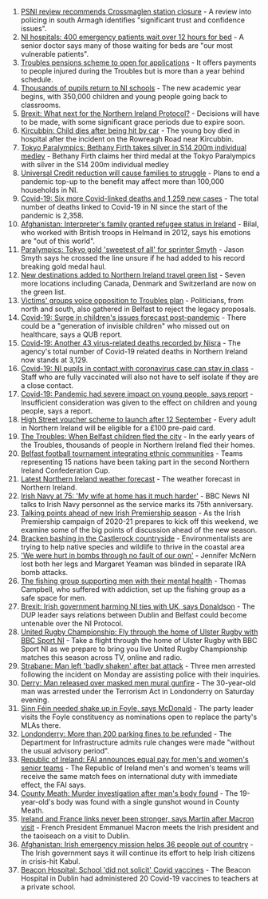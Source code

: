 1. [PSNI review recommends Crossmaglen station closure](https://www.bbc.co.uk/news/uk-northern-ireland-58388328?at_medium=RSS&at_campaign=KARANGA) - A review into policing in south Armagh identifies "significant trust and confidence issues".
2. [NI hospitals: 400 emergency patients wait over 12 hours for bed](https://www.bbc.co.uk/news/uk-northern-ireland-58393877?at_medium=RSS&at_campaign=KARANGA) - A senior doctor says many of those waiting for beds are "our most vulnerable patients".
3. [Troubles pensions scheme to open for applications](https://www.bbc.co.uk/news/uk-northern-ireland-58388323?at_medium=RSS&at_campaign=KARANGA) - It offers payments to people injured during the Troubles but is more than a year behind schedule.
4. [Thousands of pupils return to NI schools](https://www.bbc.co.uk/news/uk-northern-ireland-58388327?at_medium=RSS&at_campaign=KARANGA) - The new academic year begins, with 350,000 children and young people going back to classrooms.
5. [Brexit: What next for the Northern Ireland Protocol?](https://www.bbc.co.uk/news/uk-northern-ireland-58356075?at_medium=RSS&at_campaign=KARANGA) - Decisions will have to be made, with some significant grace periods due to expire soon.
6. [Kircubbin: Child dies after being hit by car](https://www.bbc.co.uk/news/uk-northern-ireland-58392597?at_medium=RSS&at_campaign=KARANGA) - The young boy died in hospital after the incident on the Rowreagh Road near Kircubbin.
7. [Tokyo Paralympics: Bethany Firth takes silver in S14 200m individual medley](https://www.bbc.co.uk/sport/disability-sport/58393058?at_medium=RSS&at_campaign=KARANGA) - Bethany Firth claims her third medal at the Tokyo Paralympics with silver in the S14 200m individual medley
8. [Universal Credit reduction will cause families to struggle](https://www.bbc.co.uk/news/uk-northern-ireland-58392591?at_medium=RSS&at_campaign=KARANGA) - Plans to end a pandemic top-up to the benefit may affect more than 100,000 households in NI.
9. [Covid-19: Six more Covid-linked deaths and 1,259 new cases](https://www.bbc.co.uk/news/uk-northern-ireland-58386077?at_medium=RSS&at_campaign=KARANGA) - The total number of deaths linked to Covid-19 in NI since the start of the pandemic is 2,358.
10. [Afghanistan: Interpreter's family granted refugee status in Ireland](https://www.bbc.co.uk/news/uk-northern-ireland-58382925?at_medium=RSS&at_campaign=KARANGA) - Bilal, who worked with British troops in Helmand in 2012, says his emotions are "out of this world".
11. [Paralympics: Tokyo gold 'sweetest of all' for sprinter Smyth](https://www.bbc.co.uk/news/uk-northern-ireland-foyle-west-58382095?at_medium=RSS&at_campaign=KARANGA) - Jason Smyth says he crossed the line unsure if he had added to his record breaking gold medal haul.
12. [New destinations added to Northern Ireland travel green list](https://www.bbc.co.uk/news/uk-northern-ireland-58356522?at_medium=RSS&at_campaign=KARANGA) - Seven more locations including Canada, Denmark and Switzerland are now on the green list.
13. [Victims' groups voice opposition to Troubles plan](https://www.bbc.co.uk/news/uk-northern-ireland-58388865?at_medium=RSS&at_campaign=KARANGA) - Politicians, from north and south, also gathered in Belfast to reject the legacy proposals.
14. [Covid-19: Surge in children's issues forecast post-pandemic](https://www.bbc.co.uk/news/uk-northern-ireland-58363177?at_medium=RSS&at_campaign=KARANGA) - There could be a "generation of invisible children" who missed out on healthcare, says a QUB report.
15. [Covid-19: Another 43 virus-related deaths recorded by Nisra](https://www.bbc.co.uk/news/uk-northern-ireland-58356054?at_medium=RSS&at_campaign=KARANGA) - The agency's total number of Covid-19 related deaths in Northern Ireland now stands at 3,129.
16. [Covid-19: NI pupils in contact with coronavirus case can stay in class](https://www.bbc.co.uk/news/uk-northern-ireland-58342215?at_medium=RSS&at_campaign=KARANGA) - Staff who are fully vaccinated will also not have to self isolate if they are a close contact.
17. [Covid-19: Pandemic had severe impact on young people, says report](https://www.bbc.co.uk/news/uk-northern-ireland-58334583?at_medium=RSS&at_campaign=KARANGA) - Insufficient consideration was given to the effect on children and young people, says a report.
18. [High Street voucher scheme to launch after 12 September](https://www.bbc.co.uk/news/uk-northern-ireland-58329517?at_medium=RSS&at_campaign=KARANGA) - Every adult in Northern Ireland will be eligible for a £100 pre-paid card.
19. [The Troubles: When Belfast children fled the city](https://www.bbc.co.uk/news/uk-northern-ireland-58193536?at_medium=RSS&at_campaign=KARANGA) - In the early years of the Troubles, thousands of people in Northern Ireland fled their homes.
20. [Belfast football tournament integrating ethnic communities](https://www.bbc.co.uk/news/uk-northern-ireland-58370041?at_medium=RSS&at_campaign=KARANGA) - Teams representing 15 nations have been taking part in the second Northern Ireland Confederation Cup.
21. [Latest Northern Ireland weather forecast](https://www.bbc.co.uk/news/uk-northern-ireland-26018439?at_medium=RSS&at_campaign=KARANGA) - The weather forecast in Northern Ireland.
22. [Irish Navy at 75: 'My wife at home has it much harder'](https://www.bbc.co.uk/news/world-europe-58174618?at_medium=RSS&at_campaign=KARANGA) - BBC News NI talks to Irish Navy personnel as the service marks its 75th anniversary.
23. [Talking points ahead of new Irish Premiership season](https://www.bbc.co.uk/sport/football/58143885?at_medium=RSS&at_campaign=KARANGA) - As the Irish Premiership campaign of 2020-21 prepares to kick off this weekend, we examine some of the big points of discussion ahead of the new season.
24. [Bracken bashing in the Castlerock countryside](https://www.bbc.co.uk/news/uk-northern-ireland-58284401?at_medium=RSS&at_campaign=KARANGA) - Environmentalists are trying to help native species and wildlife to thrive in the coastal area
25. ['We were hurt in bombs through no fault of our own'](https://www.bbc.co.uk/news/uk-northern-ireland-58274206?at_medium=RSS&at_campaign=KARANGA) - Jennifer McNern lost both her legs and Margaret Yeaman was blinded in separate IRA bomb attacks.
26. [The fishing group supporting men with their mental health](https://www.bbc.co.uk/news/uk-northern-ireland-foyle-west-58343845?at_medium=RSS&at_campaign=KARANGA) - Thomas Campbell, who suffered with addiction, set up the fishing group as a safe space for men.
27. [Brexit: Irish government harming NI ties with UK, says Donaldson](https://www.bbc.co.uk/news/uk-northern-ireland-politics-58364050?at_medium=RSS&at_campaign=KARANGA) - The DUP leader says relations between Dublin and Belfast could become untenable over the NI Protocol.
28. [United Rugby Championship: Fly through the home of Ulster Rugby with BBC Sport NI](https://www.bbc.co.uk/sport/av/rugby-union/58347058?at_medium=RSS&at_campaign=KARANGA) - Take a flight through the home of Ulster Rugby with BBC Sport NI as we prepare to bring you live United Rugby Championship matches this season across TV, online and radio.
29. [Strabane: Man left 'badly shaken' after bat attack](https://www.bbc.co.uk/news/uk-northern-ireland-foyle-west-58395020?at_medium=RSS&at_campaign=KARANGA) - Three men arrested following the incident on Monday are assisting police with their inquiries.
30. [Derry: Man released over masked men mural gunfire](https://www.bbc.co.uk/news/uk-northern-ireland-58382092?at_medium=RSS&at_campaign=KARANGA) - The 30-year-old man was arrested under the Terrorism Act in Londonderry on Saturday evening.
31. [Sinn Féin needed shake up in Foyle, says McDonald](https://www.bbc.co.uk/news/uk-northern-ireland-foyle-west-58345722?at_medium=RSS&at_campaign=KARANGA) - The party leader visits the Foyle constituency as nominations open to replace the party's MLAs there.
32. [Londonderry: More than 200 parking fines to be refunded](https://www.bbc.co.uk/news/uk-northern-ireland-foyle-west-58333604?at_medium=RSS&at_campaign=KARANGA) - The Department for Infrastructure admits rule changes were made "without the usual advisory period".
33. [Republic of Ireland: FAI announces equal pay for men's and women's senior teams](https://www.bbc.co.uk/sport/football/58385989?at_medium=RSS&at_campaign=KARANGA) - The Republic of Ireland men's and women's teams will receive the same match fees on international duty with immediate effect, the FAI says.
34. [County Meath: Murder investigation after man's body found](https://www.bbc.co.uk/news/world-europe-58371326?at_medium=RSS&at_campaign=KARANGA) - The 19-year-old's body was found with a single gunshot wound in County Meath.
35. [Ireland and France links never been stronger, says Martin after Macron visit](https://www.bbc.co.uk/news/world-58342210?at_medium=RSS&at_campaign=KARANGA) - French President Emmanuel Macron meets the Irish president and the taoiseach on a visit to Dublin.
36. [Afghanistan: Irish emergency mission helps 36 people out of country](https://www.bbc.co.uk/news/world-europe-58348628?at_medium=RSS&at_campaign=KARANGA) - The Irish government says it will continue its effort to help Irish citizens in crisis-hit Kabul.
37. [Beacon Hospital: School 'did not solicit' Covid vaccines](https://www.bbc.co.uk/news/world-europe-58327568?at_medium=RSS&at_campaign=KARANGA) - The Beacon Hospital in Dublin had administered 20 Covid-19 vaccines to teachers at a private school.
